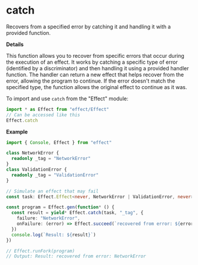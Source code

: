 # catch

Recovers from a specified error by catching it and handling it with a provided function.

**Details**

This function allows you to recover from specific errors that occur during
the execution of an effect. It works by catching a specific type of error
(identified by a discriminator) and then handling it using a provided
handler function. The handler can return a new effect that helps recover
from the error, allowing the program to continue. If the error doesn't
match the specified type, the function allows the original effect to
continue as it was.

To import and use `catch` from the "Effect" module:

```ts
import * as Effect from "effect/Effect"
// Can be accessed like this
Effect.catch
```

**Example**

```ts
import { Console, Effect } from "effect"

class NetworkError {
  readonly _tag = "NetworkError"
}
class ValidationError {
  readonly _tag = "ValidationError"
}

// Simulate an effect that may fail
const task: Effect.Effect<never, NetworkError | ValidationError, never> = Effect.fail(new NetworkError())

const program = Effect.gen(function* () {
  const result = yield* Effect.catch(task, "_tag", {
    failure: "NetworkError",
    onFailure: (error) => Effect.succeed(`recovered from error: ${error._tag}`)
  })
  console.log(`Result: ${result}`)
})

// Effect.runFork(program)
// Output: Result: recovered from error: NetworkError
```
